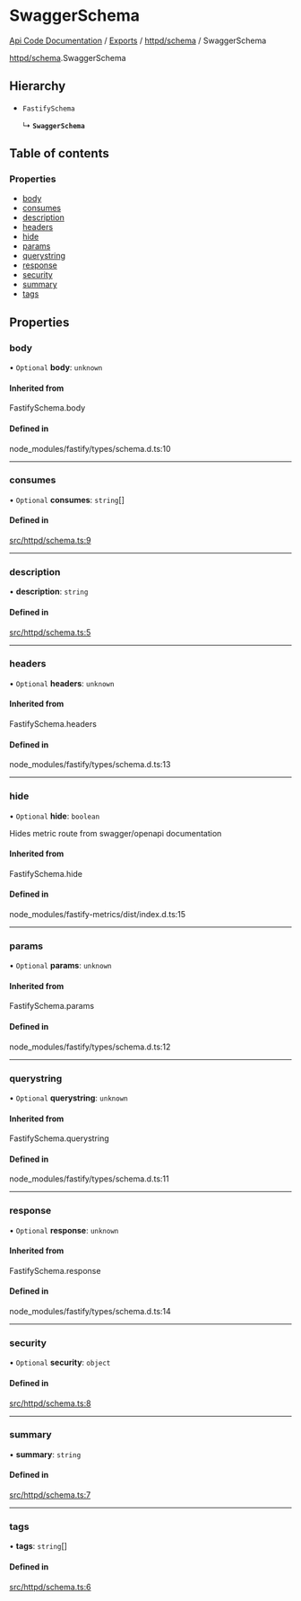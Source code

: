 # SwaggerSchema
 
[Api Code Documentation](../README.md) / [Exports](../modules.md) / [httpd/schema](../modules/httpd_schema.md) / SwaggerSchema

[httpd/schema](../modules/httpd_schema.md).SwaggerSchema

## Hierarchy

- `FastifySchema`

  ↳ **`SwaggerSchema`**

## Table of contents

### Properties

- [body](httpd_schema.SwaggerSchema.md#body)
- [consumes](httpd_schema.SwaggerSchema.md#consumes)
- [description](httpd_schema.SwaggerSchema.md#description)
- [headers](httpd_schema.SwaggerSchema.md#headers)
- [hide](httpd_schema.SwaggerSchema.md#hide)
- [params](httpd_schema.SwaggerSchema.md#params)
- [querystring](httpd_schema.SwaggerSchema.md#querystring)
- [response](httpd_schema.SwaggerSchema.md#response)
- [security](httpd_schema.SwaggerSchema.md#security)
- [summary](httpd_schema.SwaggerSchema.md#summary)
- [tags](httpd_schema.SwaggerSchema.md#tags)

## Properties

### body

• `Optional` **body**: `unknown`

#### Inherited from

FastifySchema.body

#### Defined in

node_modules/fastify/types/schema.d.ts:10

___

### consumes

• `Optional` **consumes**: `string`[]

#### Defined in

[src/httpd/schema.ts:9](https://github.com/openkfw/TruBudget/blob/f6ee764/api/src/httpd/schema.ts#L9)

___

### description

• **description**: `string`

#### Defined in

[src/httpd/schema.ts:5](https://github.com/openkfw/TruBudget/blob/f6ee764/api/src/httpd/schema.ts#L5)

___

### headers

• `Optional` **headers**: `unknown`

#### Inherited from

FastifySchema.headers

#### Defined in

node_modules/fastify/types/schema.d.ts:13

___

### hide

• `Optional` **hide**: `boolean`

Hides metric route from swagger/openapi documentation

#### Inherited from

FastifySchema.hide

#### Defined in

node_modules/fastify-metrics/dist/index.d.ts:15

___

### params

• `Optional` **params**: `unknown`

#### Inherited from

FastifySchema.params

#### Defined in

node_modules/fastify/types/schema.d.ts:12

___

### querystring

• `Optional` **querystring**: `unknown`

#### Inherited from

FastifySchema.querystring

#### Defined in

node_modules/fastify/types/schema.d.ts:11

___

### response

• `Optional` **response**: `unknown`

#### Inherited from

FastifySchema.response

#### Defined in

node_modules/fastify/types/schema.d.ts:14

___

### security

• `Optional` **security**: `object`

#### Defined in

[src/httpd/schema.ts:8](https://github.com/openkfw/TruBudget/blob/f6ee764/api/src/httpd/schema.ts#L8)

___

### summary

• **summary**: `string`

#### Defined in

[src/httpd/schema.ts:7](https://github.com/openkfw/TruBudget/blob/f6ee764/api/src/httpd/schema.ts#L7)

___

### tags

• **tags**: `string`[]

#### Defined in

[src/httpd/schema.ts:6](https://github.com/openkfw/TruBudget/blob/f6ee764/api/src/httpd/schema.ts#L6)
